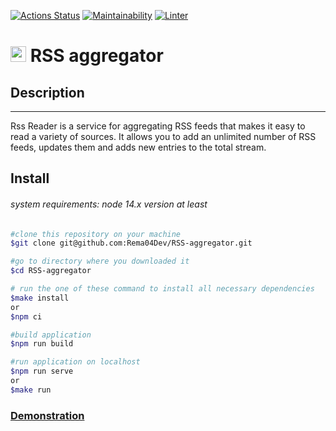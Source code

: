 [![Actions Status](https://github.com/Rema04Dev/RSS-aggregator/workflows/hexlet-check/badge.svg)](https://github.com/Rema04Dev/RSS-aggregator/actions)
[![Maintainability](https://api.codeclimate.com/v1/badges/dc34131b1c83f7513eab/maintainability)](https://codeclimate.com/github/Rema04Dev/RSS-aggregator/maintainability)
[![Linter](https://github.com/Rema04Dev/RSS-aggregator/actions/workflows/linter.yml/badge.svg)](https://github.com/Rema04Dev/RSS-aggregator/actions)
# <img src="https://plumanalytics.com/wp-content/uploads/2016/07/RSS.png" style="display: inline-block; width: 25px"> RSS aggregator

## Description

---

Rss Reader is a service for aggregating RSS feeds that makes it easy to read a variety of sources. It allows you to add an unlimited number of RSS feeds, updates them and adds new entries to the total stream.

## Install

###### system requirements: node 14.x version at least

```bash
#clone this repository on your machine
$git clone git@github.com:Rema04Dev/RSS-aggregator.git

#go to directory where you downloaded it
$cd RSS-aggregator

# run the one of these command to install all necessary dependencies
$make install
or
$npm ci

#build application
$npm run build

#run application on localhost
$npm run serve
or
$make run
```

### [Demonstration](https://rss-aggregator-rosy.vercel.app/)
